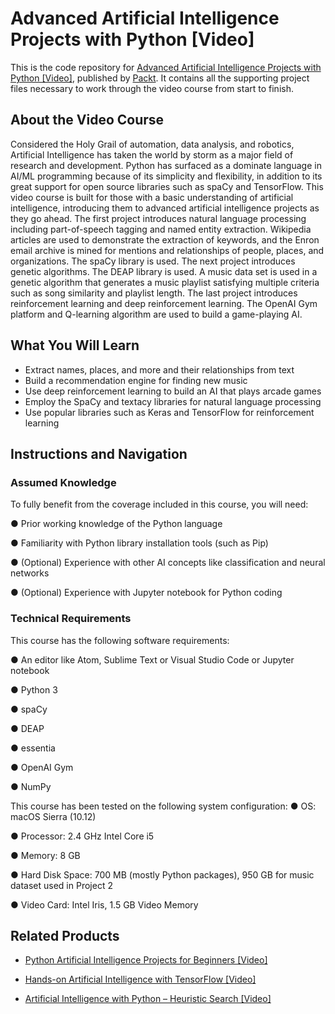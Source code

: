 # Advanced Artificial Intelligence Projects with Python [Video]
This is the code repository for [Advanced Artificial Intelligence Projects with Python [Video]](https://www.packtpub.com/big-data-and-business-intelligence/advanced-artificial-intelligence-projects-python-video?utm_source=github&utm_medium=repository&utm_campaign=9781788832403), published by [Packt](https://www.packtpub.com/?utm_source=github). It contains all the supporting project files necessary to work through the video course from start to finish.
## About the Video Course
Considered the Holy Grail of automation, data analysis, and robotics, Artificial Intelligence has taken the world by storm as a major field of research and development. Python has surfaced as a dominate language in AI/ML programming because of its simplicity and flexibility, in addition to its great support for open source libraries such as spaCy and TensorFlow.
This video course is built for those with a basic understanding of artificial intelligence, introducing them to advanced artificial intelligence projects as they go ahead. The first project introduces natural language processing including part-of-speech tagging and named entity extraction. Wikipedia articles are used to demonstrate the extraction of keywords, and the Enron email archive is mined for mentions and relationships of people, places, and organizations. The spaCy library is used. The next project introduces genetic algorithms. The DEAP library is used. A music data set is used in a genetic algorithm that generates a music playlist satisfying multiple criteria such as song similarity and playlist length. The last project introduces reinforcement learning and deep reinforcement learning. The OpenAI Gym platform and Q-learning algorithm are used to build a game-playing AI.

<H2>What You Will Learn</H2>
<DIV class=book-info-will-learn-text>
<UL>
<LI>Extract names, places, and more and their relationships from text
<LI>Build a recommendation engine for finding new music
<LI>Use deep reinforcement learning to build an AI that plays arcade games
<LI>Employ the SpaCy and textacy libraries for natural language processing
<LI>Use popular libraries such as Keras and TensorFlow for reinforcement learning</LI></UL></DIV>

## Instructions and Navigation
### Assumed Knowledge
To fully benefit from the coverage included in this course, you will need:<br/>

●	Prior working knowledge of the Python language

●	Familiarity with Python library installation tools (such as Pip)

●	(Optional) Experience with other AI concepts like classification and neural networks

●	(Optional) Experience with Jupyter notebook for Python coding

### Technical Requirements
This course has the following software requirements:<br/>

●	An editor like Atom, Sublime Text or Visual Studio Code or Jupyter notebook

●	Python 3

●	spaCy

●	DEAP

●	essentia

●	OpenAI Gym

●	NumPy

This course has been tested on the following system configuration:
●	OS: macOS Sierra (10.12)

●	Processor: 2.4 GHz Intel Core i5

●	Memory: 8 GB

●	Hard Disk Space: 700 MB (mostly Python packages), 950 GB for music dataset used in Project 2

●	Video Card: Intel Iris, 1.5 GB Video Memory


## Related Products
* [Python Artificial Intelligence Projects for Beginners [Video]](https://www.packtpub.com/big-data-and-business-intelligence/python-artificial-intelligence-projects-beginners-video?utm_source=github&utm_medium=repository&utm_campaign=9781788394345)

* [Hands-on Artificial Intelligence with TensorFlow [Video]](https://www.packtpub.com/big-data-and-business-intelligence/hands-artificial-intelligence-tensorflow-video?utm_source=github&utm_medium=repository&utm_campaign=9781789135091)

* [Artificial Intelligence with Python – Heuristic Search [Video]](https://www.packtpub.com/big-data-and-business-intelligence/artificial-intelligence-python-–-heuristic-search-video?utm_source=github&utm_medium=repository&utm_campaign=9781788993463)

